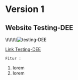 # Version 1 
## Website Testing-DEE
\t\t\t\t![testing-DEE](https://github.com/user-attachments/assets/3f150d75-df5d-4ce1-9a06-8aa9325e23aa)

[Link Testing-DEE](https://localhost:8080)

`Fitur :`
1. lorem
2. lorem
